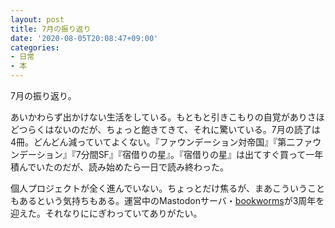 ```yaml
---
layout: post
title: 7月の振り返り
date: '2020-08-05T20:08:47+09:00'
categories:
- 日常
- 本
---
```


7月の振り返り。

あいかわらず出かけない生活をしている。もともと引きこもりの自覚がありさほどつらくはないのだが、ちょっと飽きてきて、それに驚いている。7月の読了は4冊。どんどん減っていてよくない。『ファウンデーション対帝国』『第二ファウンデーション』『7分間SF』『宿借りの星』。『宿借りの星』は出てすぐ買って一年積んでいたのだが、読み始めたら一日で読み終わった。

個人プロジェクトが全く進んでいない。ちょっとだけ焦るが、まあこういうこともあるという気持ちもある。運営中のMastodonサーバ・[bookworms](https://bookwor.ms)が3周年を迎えた。それなりににぎわっていてありがたい。



